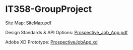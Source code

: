 # IT358-GroupProject

Site Map: [SiteMap.pdf](Design/Views/SiteMap.pdf)

Design Standards & API Options: [Prospective_Job_App.pdf](Design/Prospective_Job_App.pdf)

Adobe XD Prototype: [ProspectiveJobApp.xd](Design/ProspectiveJobApp.xd)
